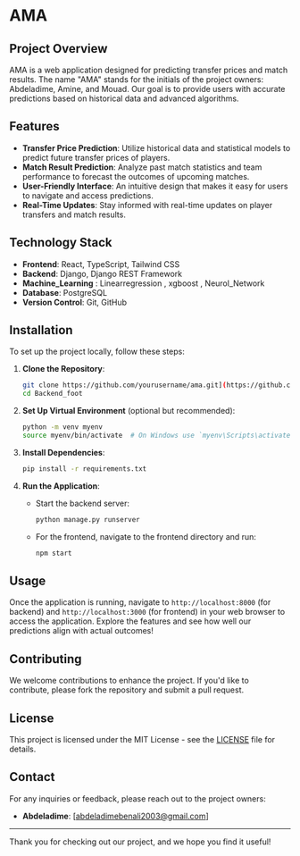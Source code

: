 # AMA

## Project Overview

AMA is a web application designed for predicting transfer prices and match results. The name "AMA" stands for the initials of the project owners: Abdeladime, Amine, and Mouad. Our goal is to provide users with accurate predictions based on historical data and advanced algorithms.

## Features

- **Transfer Price Prediction**: Utilize historical data and statistical models to predict future transfer prices of players.
- **Match Result Prediction**: Analyze past match statistics and team performance to forecast the outcomes of upcoming matches.
- **User-Friendly Interface**: An intuitive design that makes it easy for users to navigate and access predictions.
- **Real-Time Updates**: Stay informed with real-time updates on player transfers and match results.

## Technology Stack

- **Frontend**: React, TypeScript, Tailwind CSS
- **Backend**: Django, Django REST Framework
- **Machine_Learning** : Linearregression , xgboost , Neurol_Network
- **Database**: PostgreSQL
- **Version Control**: Git, GitHub

## Installation

To set up the project locally, follow these steps:

1. **Clone the Repository**:
   ```bash
   git clone https://github.com/yourusername/ama.git](https://github.com/abdeladime2003/Backend_foot.git
   cd Backend_foot
   ```

2. **Set Up Virtual Environment** (optional but recommended):
   ```bash
   python -m venv myenv
   source myenv/bin/activate  # On Windows use `myenv\Scripts\activate`
   ```

3. **Install Dependencies**:
   ```bash
   pip install -r requirements.txt
   ```

4. **Run the Application**:
   - Start the backend server:
     ```bash
     python manage.py runserver
     ```
   - For the frontend, navigate to the frontend directory and run:
     ```bash
     npm start
     ```

## Usage

Once the application is running, navigate to `http://localhost:8000` (for backend) and `http://localhost:3000` (for frontend) in your web browser to access the application. Explore the features and see how well our predictions align with actual outcomes!

## Contributing

We welcome contributions to enhance the project. If you'd like to contribute, please fork the repository and submit a pull request. 

## License

This project is licensed under the MIT License - see the [LICENSE](LICENSE) file for details.

## Contact

For any inquiries or feedback, please reach out to the project owners:

- **Abdeladime**: [abdeladimebenali2003@gmail.com]

---

Thank you for checking out our project, and we hope you find it useful!
